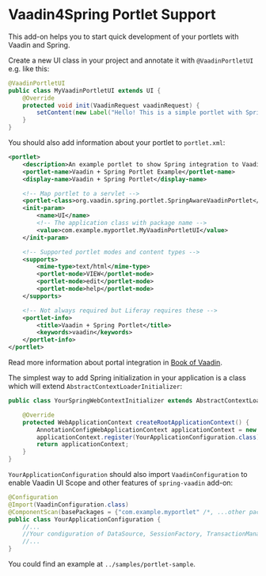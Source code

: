 Vaadin4Spring Portlet Support
===

This add-on helps you to start quick development of your portlets with Vaadin and Spring.

Create a new UI class in your project and annotate it with `@VaadinPortletUI` e.g. like this:
```java
@VaadinPortletUI
public class MyVaadinPortletUI extends UI {
    @Override
    protected void init(VaadinRequest vaadinRequest) {
        setContent(new Label("Hello! This is a simple portlet with Spring support!"));
    }
}
```
You should also add information about your portlet to `portlet.xml`:
```xml
<portlet>
    <description>An example portlet to show Spring integration to Vaadin</description>
    <portlet-name>Vaadin + Spring Portlet Example</portlet-name>
    <display-name>Vaadin + Spring Portlet</display-name>

    <!-- Map portlet to a servlet -->
    <portlet-class>org.vaadin.spring.portlet.SpringAwareVaadinPortlet</portlet-class>
    <init-param>
        <name>UI</name>
        <!-- The application class with package name -->
        <value>com.example.myportlet.MyVaadinPortletUI</value>
    </init-param>

    <!-- Supported portlet modes and content types -->
    <supports>
        <mime-type>text/html</mime-type>
        <portlet-mode>VIEW</portlet-mode>
        <portlet-mode>edit</portlet-mode>
        <portlet-mode>help</portlet-mode>
    </supports>

    <!-- Not always required but Liferay requires these -->
    <portlet-info>
        <title>Vaadin + Spring Portlet</title>
        <keywords>vaadin</keywords>
    </portlet-info>
</portlet>
```
Read more information about portal integration in [Book of Vaadin](https://vaadin.com/book/-/page/portal.html).

The simplest way to add Spring initialization in your application is a class which will extend
`AbstractContextLoaderInitializer`:
```java
public class YourSpringWebContextInitializer extends AbstractContextLoaderInitializer {

    @Override
    protected WebApplicationContext createRootApplicationContext() {
        AnnotationConfigWebApplicationContext applicationContext = new AnnotationConfigWebApplicationContext();
        applicationContext.register(YourApplicationConfiguration.class);
        return applicationContext;
    }
}
```
`YourApplicationConfiguration` should also import `VaadinConfiguration` to enable Vaadin UI Scope and other
features of `spring-vaadin` add-on:
```java
@Configuration
@Import(VaadinConfiguration.class)
@ComponentScan(basePackages = {"com.example.myportlet" /*, ...other packages with Spring beans... */})
public class YourApplicationConfiguration {
    //...
    //Your condiguration of DataSource, SessionFactory, TransactionManager, etc.
    //...
}
```

You could find an example at `../samples/portlet-sample`.
